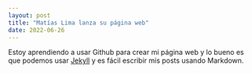 ```yaml
---
layout: post
title: "Matías Lima lanza su página web"
date: 2022-06-26
---
```


Estoy aprendiendo a usar Github para crear mi página web y lo bueno es que podemos usar [Jekyll](http://jekyllrb.com) y es fácil escribir mis posts usando Markdown.
